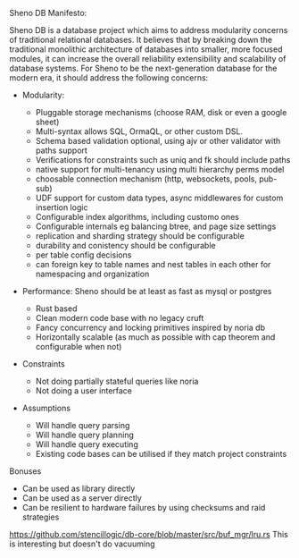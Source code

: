 Sheno DB Manifesto:

Sheno DB is a database project which aims to address modularity concerns of traditional
relational databases. It believes that by breaking down the traditional monolithic architecture of databases into smaller, more focused modules, it can increase the overall reliability extensibility and scalability of database systems. For Sheno to be the next-generation database for the modern era, it should address the following concerns:

- Modularity: 
  - Pluggable storage mechanisms (choose RAM, disk or even a google sheet)
  - Multi-syntax allows SQL, OrmaQL, or other custom DSL.
  - Schema based validation optional, using ajv or other validator with paths support
  - Verifications for constraints such as uniq and fk should include paths
  - native support for multi-tenancy using multi hierarchy perms model
  - choosable connection mechanism (http, websockets, pools, pub-sub)
  - UDF support for custom data types, async middlewares for custom insertion logic
  - Configurable index algorithms, including customo ones
  - Configurable internals eg balancing btree, and page size settings
  - replication and sharding strategy should be configurable
  - durability and conistency should be configurable
  - per table config decisions
  - can foreign key to table names and nest tables in each other for namespacing and organization
  
  
- Performance: Sheno should be at least as fast as mysql or postgres
  - Rust based
  - Clean modern code base with no legacy cruft
  - Fancy concurrency and locking primitives inspired by noria db
  - Horizontally scalable (as much as possible with cap theorem and configurable when not)

- Constraints
  - Not doing partially stateful queries like noria
  - Not doing a user interface
  
- Assumptions
  - Will handle query parsing
  - Will handle query planning
  - Will handle query executing 
  - Existing code bases can be utilised if they match project constraints

Bonuses
- Can be used as library directly
- Can be used as a server directly
- Can be resilient to hardware failures by using checksums and raid strategies

https://github.com/stencillogic/db-core/blob/master/src/buf_mgr/lru.rs
This is interesting but doesn't do vacuuming